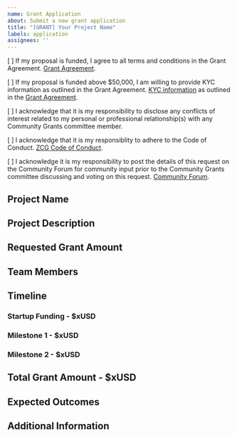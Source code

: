 ```yaml
---
name: Grant Application
about: Submit a new grant application
title: "[GRANT] Your Project Name"
labels: application
assignees: ''
---
```


[ ] If my proposal is funded, I agree to all terms and conditions in the Grant Agreement.
[Grant Agreement]().

[ ] If my proposal is funded above $50,000, I am willing to provide KYC information as outlined in the Grant Agreement.
[KYC information]() as outlined in the [Grant Agreement]().

[ ] I acknowledge that it is my responsibility to disclose any conflicts of interest related to my personal or professional relationship(s) with any Community Grants committee member.

[ ] I acknowledge that it is my responsiblity to adhere to the Code of Conduct.
[ZCG Code of Conduct]().

[ ] I acknowledge it is my responsibility to post the details of this request on the Community Forum for community input prior to the Community Grants committee discussing and voting on this request.
[Community Forum]().

## Project Name

## Project Description

## Requested Grant Amount

## Team Members

## Timeline
### Startup Funding - $xUSD
### Milestone 1 - $xUSD
### Milestone 2 - $xUSD

## Total Grant Amount - $xUSD

## Expected Outcomes

## Additional Information
